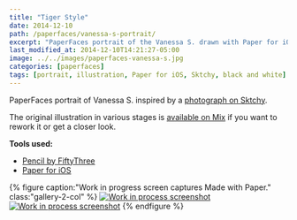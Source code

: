 ```yaml
---
title: "Tiger Style"
date: 2014-12-10
path: /paperfaces/vanessa-s-portrait/
excerpt: "PaperFaces portrait of the Vanessa S. drawn with Paper for iOS on an iPad."
last_modified_at: 2014-12-10T14:21:27-05:00
image: ../../images/paperfaces-vanessa-s.jpg
categories: [paperfaces]
tags: [portrait, illustration, Paper for iOS, Sktchy, black and white]
---
```


PaperFaces portrait of Vanessa S. inspired by a [photograph on Sktchy](https://sktchy.com/NjZR3H).

The original illustration in various stages is [available on Mix](https://mix.fiftythree.com/11098-Michael-Rose/1265535) if you want to rework it or get a closer look.

**Tools used:**

- [Pencil by FiftyThree](https://www.amazon.com/FiftyThree-Digital-Stylus-Pencil-iPhone/dp/B01JJBUYR4/ref=as_li_ss_tl?keywords=pencil+53&qid=1550586265&s=gateway&sr=8-3&linkCode=ll1&tag=mademist-20&linkId=0134793cb840affff60f2e45a7f64678&language=en_US)
- [Paper for iOS](https://paper.bywetransfer.com/)

{% figure caption:"Work in progress screen captures Made with Paper." class:"gallery-2-col" %}
[![Work in process screenshot](../../images/paperfaces-vanessa-s-process-1-600.jpg)](../../images/paperfaces-vanessa-s-process-1-lg.jpg) [![Work in process screenshot](../../images/paperfaces-vanessa-s-process-2-600.jpg)](../../images/paperfaces-vanessa-s-process-2-lg.jpg)
{% endfigure %}
